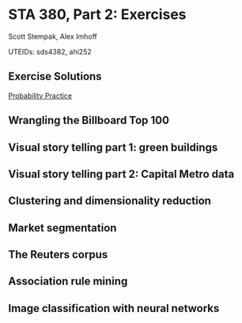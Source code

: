 # STA 380, Part 2: Exercises
 
Scott Stempak, Alex Imhoff

UTEIDs: sds4382, ahi252

## Exercise Solutions

[Probability Practice](ProabilityPractice.md)

## Wrangling the Billboard Top 100

## Visual story telling part 1: green buildings

## Visual story telling part 2: Capital Metro data

## Clustering and dimensionality reduction

## Market segmentation

## The Reuters corpus

## Association rule mining

## Image classification with neural networks
